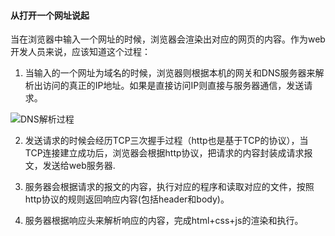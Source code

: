 #### 从打开一个网址说起    

当在浏览器中输入一个网址的时候，浏览器会渲染出对应的网页的内容。作为web开发人员来说，应该知道这个过程：       

1. 当输入的一个网址为域名的时候，浏览器则根据本机的网关和DNS服务器来解析出访问的真正的IP地址。如果是直接访问IP则直接与服务器通信，发送请求。      

![DNS解析过程](../../pic/DNS请求原理.png)




2.  发送请求的时候会经历TCP三次握手过程（http也是基于TCP的协议），当TCP连接建立成功后，浏览器会根据http协议，把请求的内容封装成请求报文，发送给web服务器.     

3. 服务器会根据请求的报文的内容，执行对应的程序和读取对应的文件，按照http协议的规则返回响应内容(包括header和body)。    

4. 服务器根据响应头来解析响应的内容，完成html+css+js的渲染和执行。





